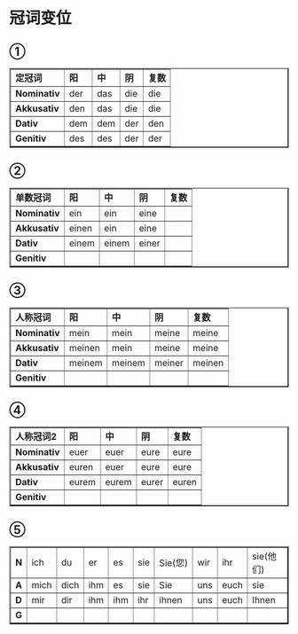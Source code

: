 # 冠词变位

## ①
<table border="2">
<tr>
  <td><b>定冠词</b></td>
  <td><B>阳</B> </td>
  <td><B>中</B> </td>
  <td><B>阴</B> </td>
  <td><B>复数</B> </td>
</tr>
<tr>
  <td><B>Nominativ</B> </td>
  <td>der</td>
  <td>das</td>
    <td>die </td>
      <td>die </td>
</tr>
<tr>
  <td><B>Akkusativ</B> </td>
  <td>den</td>
  <td> das</td>
    <td>die</td>
      <td>die</td>
</tr>
<tr>
  <td><B>Dativ</B> </td>
  <td> dem </td>
  <td>dem</td>
    <td>der</td>
      <td>den </td>
</tr>
<tr>
  <td><B>Genitiv</B> </td>
  <td> des </td>
  <td> des</td>
    <td>der </td>
      <td>der</td>
</tr>
</table>



## ②
<table border="2">
<tr>
  <td><b>单数冠词</b></td>
  <td><B>阳</B> </td>
  <td><B>中</B> </td>
  <td><B>阴</B> </td>
  <td><B>复数</B> </td>
</tr>
<tr>
  <td><B>Nominativ</B> </td>
  <td>ein</td>
  <td>ein</td>
    <td>eine</td>
      <td> </td>
</tr>
<tr>
  <td><B>Akkusativ</B> </td>
  <td>einen</td>
  <td> ein</td>
    <td>eine</td>
      <td> </td>
</tr>
<tr>
  <td><B>Dativ</B> </td>
  <td> einem</td>
  <td>einem</td>
    <td>einer</td>
      <td>  </td>
</tr>
<tr>
  <td><B>Genitiv</B> </td>
  <td>   </td>
  <td>  </td>
    <td>  </td>
      <td> </td>
</tr>
</table>



## ③
<table border="2">
<tr>
  <td><b>人称冠词</b></td>
  <td><B>阳</B> </td>
  <td><B>中</B> </td>
  <td><B>阴</B> </td>
  <td><B>复数</B> </td>
</tr>
<tr>
  <td><B>Nominativ</B> </td>
  <td>mein</td>
  <td>mein</td>
    <td>meine</td>
      <td> meine</td>
</tr>
<tr>
  <td><B>Akkusativ</B> </td>
  <td>meinen</td>
  <td> mein</td>
    <td>meine</td>
      <td> meine</td>
</tr>
<tr>
  <td><B>Dativ</B> </td>
  <td> meinem</td>
  <td> meinem</td>
    <td>meiner </td>
      <td>  meinen </td>
</tr>
<tr>
  <td><B>Genitiv</B> </td>
  <td>   </td>
  <td>  </td>
    <td> </td>
      <td> </td>
</tr>
</table>



## ④
<table border="2">
<tr>
  <td><b>人称冠词2</b></td>
  <td><B>阳</B> </td>
  <td><B>中</B> </td>
  <td><B>阴</B> </td>
  <td><B>复数</B> </td>
  
</tr>
<tr>
  <td><B>Nominativ</B> </td>
  <td>euer</td>
  <td>euer</td>
    <td>eure</td>
      <td> eure</td>
</tr>
<tr>
  <td><B>Akkusativ</B> </td>
  <td>euren</td>
  <td> euer</td>
    <td>eure</td>
      <td> eure</td>
</tr>
<tr>
  <td><B>Dativ</B> </td>
  <td> eurem</td>
  <td> eurem</td>
    <td>eurer</td>
      <td>  euren</td>
</tr>
<tr>
  <td><B>Genitiv</B> </td>
  <td>   </td>
  <td>  </td>
    <td> </td>
      <td> </td>
</tr>
</table>



## ⑤
<table border="2">
<tr>
  <td><B>N</B> </td>
  <td>ich</td>
  <td>du</td>
  <td>er</td>
  <td> es</td>
  <td>sie</td>
  <td>Sie(您)</td>
  <td>wir</td>
  <td> ihr</td>
  <td> sie(他们)</td>
</tr>
<tr>
<td><B>A</B> </td>
  <td>mich</td>
  <td>dich</td>
  <td>ihm</td>
  <td> es</td>
  <td>sie</td>
  <td> Sie</td>
  <td>uns</td>
  <td> euch</td>
  <td> sie</td>
</tr>
<tr>
<td><B>D</B> </td>
  <td>mir</td>
  <td>dir</td>
  <td>ihm</td>
  <td> ihm</td>
  <td>ihr</td>
  <td> ihnen</td>
  <td>uns</td>
  <td> euch</td>
  <td>Ihnen</td>
</tr>
<tr>
<td><B>G</B> </td>
  <td> </td>
  <td> </td>
  <td></td>
  <td> </td>
  <td> </td>
  <td> </td>
  <td> </td>
  <td>  </td>
  <td>  </td>
</tr>
</table>
